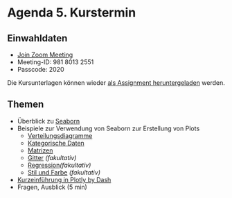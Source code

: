 # Agenda 5. Kurstermin

## Einwahldaten
* [Join Zoom Meeting](https://zoom.us/j/98180132551?pwd=bTF4eDQzVUV2VTkwOTFPMTEyOTk2QT09) 
* Meeting-ID: 981 8013 2551
* Passcode: 2020

Die Kursunterlagen können wieder [als Assignment heruntergeladen](https://classroom.github.com/a/-LCPapN2) werden.

## Themen 

* Überblick zu [Seaborn](https://seaborn.pydata.org/index.html)
* Beispiele zur Verwendung von Seaborn zur Erstellung von Plots
    * [Verteilungsdiagramme](01_seaborn_verteilungsdiagramme.ipynb)
    * [Kategorische Daten](02_seaborn_PlotsKategorischeDaten.ipynb)
    * [Matrizen](03_seaborn_MatrixPlots.ipynb)
    * [Gitter](04_seaborn_Grids.ipynb) *(fakultativ)* 
    * [Regression](05_seaborn_RegressionPlots.ipynb)*(fakultativ)* 
    * [Stil und Farbe](06_seaborn_StilUndFarbe.ipynb) *(fakultativ)* 
* [Kurzeinführung in Plotly by Dash](07_plotly.ipynb)
* Fragen, Ausblick (5 min)